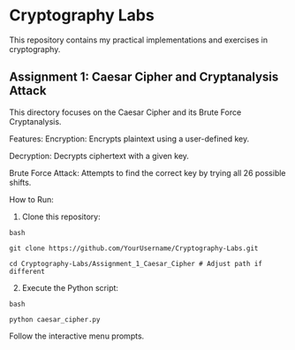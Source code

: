 # Cryptography Labs

This repository contains my practical implementations and exercises in cryptography.
## Assignment 1: Caesar Cipher and Cryptanalysis Attack

This directory focuses on the Caesar Cipher and its Brute Force Cryptanalysis.

Features:
Encryption: Encrypts plaintext using a user-defined key.

Decryption: Decrypts ciphertext with a given key.

Brute Force Attack: Attempts to find the correct key by trying all 26 possible shifts.

How to Run:
1. Clone this repository:

` bash ` 


`git clone https://github.com/YourUsername/Cryptography-Labs.git`


`cd Cryptography-Labs/Assignment_1_Caesar_Cipher # Adjust path if different`

2. Execute the Python script:

`bash`


`python caesar_cipher.py`


Follow the interactive menu prompts.

